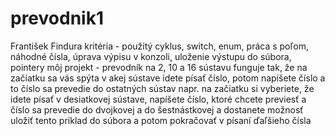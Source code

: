 # prevodnik1
František Findura
kritéria - použitý cyklus, switch, enum, práca s poľom, náhodné čísla, úprava výpisu v konzoli, uloženie výstupu do súbora, pointery
môj projekt - prevodník na 2, 10 a 16 sústavu funguje tak, že na začiatku sa vás spýta v akej sústave idete písať číslo, potom napíšete číslo a to číslo sa prevedie do ostatných
sústav napr. na začiatku si vyberiete, že idete písať v desiatkovej sústave, napíšete číslo, ktoré chcete previesť a číslo sa prevedie do dvojkovej a do šestnástkovej a dostanete
možnosť uložiť tento príklad do súbora a potom pokračovať v písaní ďaľšieho čísla
